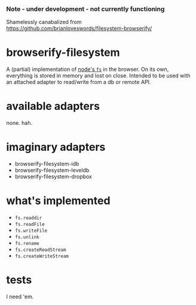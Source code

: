 ### Note - under development - not currently functioning

Shamelessly canabalized from https://github.com/brianloveswords/filesystem-browserify/

# browserify-filesystem

A (partial) implementation of
[node's `fs`](http://nodejs.org/docs/latest/api/fs.html) in the browser. On its own, everything is stored in memory and lost on close. Intended to be used with an attached adapter to read/write from a db or remote API.

# available adapters

none. hah.

# imaginary adapters

* browserify-filesystem-idb
* browserify-filesystem-leveldb
* browserify-filesystem-dropbox

# what's implemented

* `fs.readdir`
* `fs.readFile`
* `fs.writeFile`
* `fs.unlink`
* `fs.rename`
* `fs.createReadStream`
* `fs.createWriteStream`

# tests

I need 'em.
